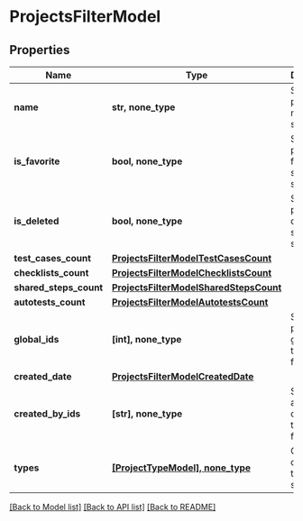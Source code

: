 # ProjectsFilterModel


## Properties
Name | Type | Description | Notes
------------ | ------------- | ------------- | -------------
**name** | **str, none_type** | Specifies a project name to search for | [optional] 
**is_favorite** | **bool, none_type** | Specifies a project favorite status to search for | [optional] 
**is_deleted** | **bool, none_type** | Specifies a project deleted status to search for | [optional] 
**test_cases_count** | [**ProjectsFilterModelTestCasesCount**](ProjectsFilterModelTestCasesCount.md) |  | [optional] 
**checklists_count** | [**ProjectsFilterModelChecklistsCount**](ProjectsFilterModelChecklistsCount.md) |  | [optional] 
**shared_steps_count** | [**ProjectsFilterModelSharedStepsCount**](ProjectsFilterModelSharedStepsCount.md) |  | [optional] 
**autotests_count** | [**ProjectsFilterModelAutotestsCount**](ProjectsFilterModelAutotestsCount.md) |  | [optional] 
**global_ids** | **[int], none_type** | Specifies a project global IDs to search for | [optional] 
**created_date** | [**ProjectsFilterModelCreatedDate**](ProjectsFilterModelCreatedDate.md) |  | [optional] 
**created_by_ids** | **[str], none_type** | Specifies an autotest creator IDs to search for | [optional] 
**types** | [**[ProjectTypeModel], none_type**](ProjectTypeModel.md) | Collection of project types to search for | [optional] 

[[Back to Model list]](../README.md#documentation-for-models) [[Back to API list]](../README.md#documentation-for-api-endpoints) [[Back to README]](../README.md)



